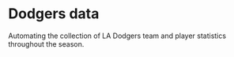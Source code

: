 # Dodgers data
Automating the collection of LA Dodgers team and player statistics throughout the season. 
